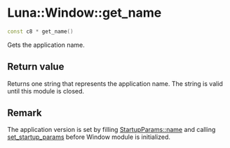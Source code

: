 # Luna::Window::get_name

```c++
const c8 * get_name()
```

Gets the application name. 



## Return value
Returns one string that represents the application name. The string is valid until this module is closed. 

## Remark
The application version is set by filling [StartupParams::name](struct_luna_1_1_window_1_1_startup_params_1acd5365440f9f8784729838aa744e02c2.md) and calling [set_startup_params](group___window_1ga8b673b742e7dd97fdbe78d9cb04ec7d6.md) before Window module is initialized. 

